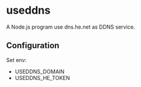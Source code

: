 # useddns

A Node.js program use dns.he.net as DDNS service.

## Configuration

Set env:

- USEDDNS_DOMAIN
- USEDDNS_HE_TOKEN
